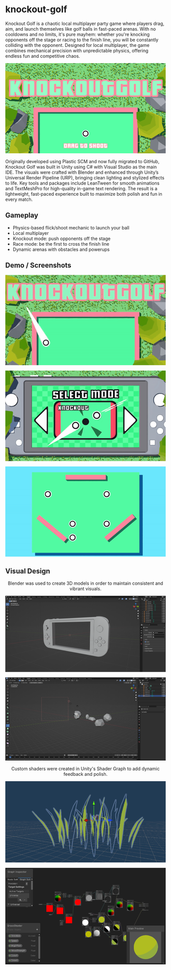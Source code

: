 # knockout-golf
Knockout Golf is a chaotic local multiplayer party game where players drag, aim, and launch themselves like golf balls in fast-paced arenas. With no cooldowns and no limits, it's pure mayhem: whether you're knocking opponents off the stage or racing to the finish line, you will be  constantly colliding with the opponent. Designed for local  multiplayer, the game combines mechanical precision with unpredictable physics, offering endless fun and competitive chaos.

<div align="center">
  <img src="Media/menu.png" width="600" alt="Gameplay Menu"/>
</div>

Originally developed using Plastic SCM and now fully migrated to GitHub, Knockout Golf was built in Unity using C# with Visual Studio as the main IDE. The visuals were crafted with Blender and enhanced through Unity’s Universal Render Pipeline (URP), bringing clean lighting and stylized effects to life. Key tools and packages include LeanTween for smooth animations and TextMeshPro for high-quality in-game text rendering. The result is a lightweight, fast-paced experience built to maximize both polish and fun in every match.

##  Gameplay
- Physics-based flick/shoot mechanic to launch your ball
- Local multiplayer
- Knockout mode: push opponents off the stage
- Race mode: be the first to cross the finish line
- Dynamic arenas with obstacles and powerups

##  Demo / Screenshots
<div align="center">
  
![Gameplay3](Media/gif3.gif)

![Gameplay2](Media/gif2.gif)

![Gameplay1](Media/gif1.gif)

</div>

##  Visual Design

<div align="center">
Blender was used to create 3D models in order to maintain consistent and vibrant visuals.
  
![Blender1](Media/blender1.png)

![Blender2](Media/blender2.png)

Custom shaders were created in Unity's Shader Graph to add dynamic feedback and polish.
  
![grass](Media/grass.png)

![shader](Media/shader.png)
</div>
